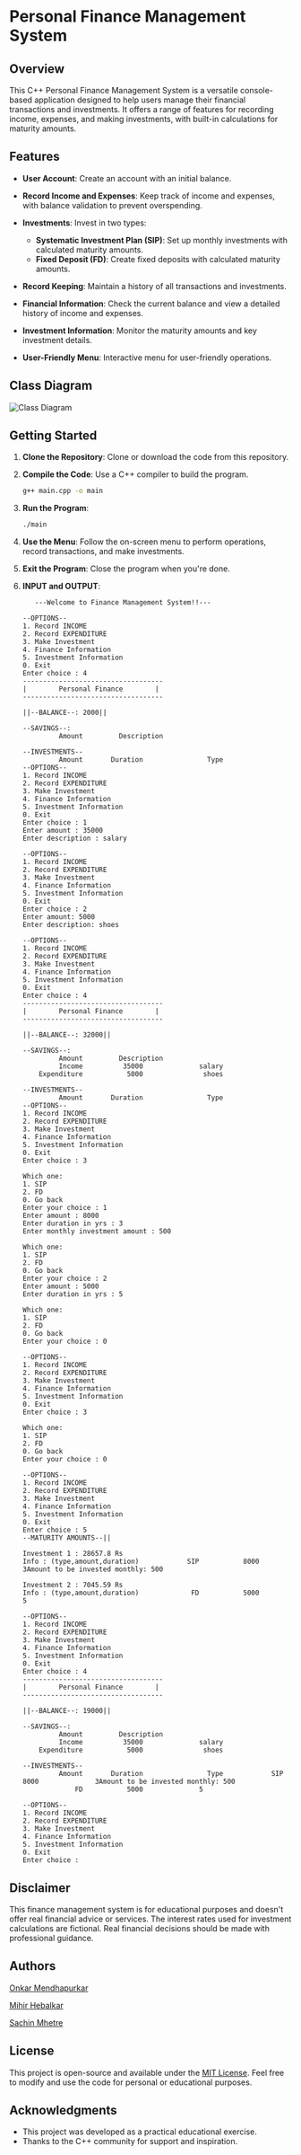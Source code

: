 # Personal Finance Management System

## Overview

This C++ Personal Finance Management System is a versatile console-based application designed to help users manage their financial transactions and investments. It offers a range of features for recording income, expenses, and making investments, with built-in calculations for maturity amounts.

## Features

- **User Account**: Create an account with an initial balance.

- **Record Income and Expenses**: Keep track of income and expenses, with balance validation to prevent overspending.

- **Investments**: Invest in two types:
  - **Systematic Investment Plan (SIP)**: Set up monthly investments with calculated maturity amounts.
  - **Fixed Deposit (FD)**: Create fixed deposits with calculated maturity amounts.

- **Record Keeping**: Maintain a history of all transactions and investments.

- **Financial Information**: Check the current balance and view a detailed history of income and expenses.

- **Investment Information**: Monitor the maturity amounts and key investment details.

- **User-Friendly Menu**: Interactive menu for user-friendly operations.

## Class Diagram

![Class Diagram](PersonalFinanceSystem.drawio.png)

## Getting Started

1. **Clone the Repository**: Clone or download the code from this repository.

2. **Compile the Code**: Use a C++ compiler to build the program.

   ```bash
   g++ main.cpp -o main
   ```

3. **Run the Program**:

   ```bash
   ./main
   ```

4. **Use the Menu**: Follow the on-screen menu to perform operations, record transactions, and make investments.

5. **Exit the Program**: Close the program when you're done.

6. **INPUT and OUTPUT**:
    ```shell-session
       ---Welcome to Finance Management System!!---
    
    --OPTIONS--
    1. Record INCOME
    2. Record EXPENDITURE
    3. Make Investment
    4. Finance Information
    5. Investment Information
    0. Exit
    Enter choice : 4
    -----------------------------------
    |        Personal Finance        |
    -----------------------------------
    
    ||--BALANCE--: 2000||
    
    --SAVINGS--:
             Amount         Description
    
    --INVESTMENTS--
             Amount       Duration                Type
    --OPTIONS--
    1. Record INCOME
    2. Record EXPENDITURE
    3. Make Investment
    4. Finance Information
    5. Investment Information
    0. Exit
    Enter choice : 1
    Enter amount : 35000
    Enter description : salary
    
    --OPTIONS--
    1. Record INCOME
    2. Record EXPENDITURE
    3. Make Investment
    4. Finance Information
    5. Investment Information
    0. Exit
    Enter choice : 2
    Enter amount: 5000
    Enter description: shoes
    
    --OPTIONS--
    1. Record INCOME
    2. Record EXPENDITURE
    3. Make Investment
    4. Finance Information
    5. Investment Information
    0. Exit
    Enter choice : 4
    -----------------------------------
    |        Personal Finance        |
    -----------------------------------
    
    ||--BALANCE--: 32000||
    
    --SAVINGS--:
             Amount         Description
             Income          35000              salary
        Expenditure           5000               shoes
    
    --INVESTMENTS--
             Amount       Duration                Type
    --OPTIONS--
    1. Record INCOME
    2. Record EXPENDITURE
    3. Make Investment
    4. Finance Information
    5. Investment Information
    0. Exit
    Enter choice : 3
    
    Which one:
    1. SIP
    2. FD
    0. Go back
    Enter your choice : 1
    Enter amount : 8000
    Enter duration in yrs : 3
    Enter monthly investment amount : 500
    
    Which one:
    1. SIP
    2. FD
    0. Go back
    Enter your choice : 2
    Enter amount : 5000
    Enter duration in yrs : 5
    
    Which one:
    1. SIP
    2. FD
    0. Go back
    Enter your choice : 0
    
    --OPTIONS--
    1. Record INCOME
    2. Record EXPENDITURE
    3. Make Investment
    4. Finance Information
    5. Investment Information
    0. Exit
    Enter choice : 3
    
    Which one:
    1. SIP
    2. FD
    0. Go back
    Enter your choice : 0
    
    --OPTIONS--
    1. Record INCOME
    2. Record EXPENDITURE
    3. Make Investment
    4. Finance Information
    5. Investment Information
    0. Exit
    Enter choice : 5
    --MATURITY AMOUNTS--||
    
    Investment 1 : 28657.8 Rs
    Info : (type,amount,duration)            SIP           8000              3Amount to be invested monthly: 500
    
    Investment 2 : 7045.59 Rs
    Info : (type,amount,duration)             FD           5000              5
    
    --OPTIONS--
    1. Record INCOME
    2. Record EXPENDITURE
    3. Make Investment
    4. Finance Information
    5. Investment Information
    0. Exit
    Enter choice : 4
    -----------------------------------
    |        Personal Finance        |
    -----------------------------------
    
    ||--BALANCE--: 19000||
    
    --SAVINGS--:
             Amount         Description
             Income          35000              salary
        Expenditure           5000               shoes
    
    --INVESTMENTS--
             Amount       Duration                Type            SIP           8000              3Amount to be invested monthly: 500
                 FD           5000              5
    
    --OPTIONS--
    1. Record INCOME
    2. Record EXPENDITURE
    3. Make Investment
    4. Finance Information
    5. Investment Information
    0. Exit
    Enter choice :
    
    ```
    
## Disclaimer

This finance management system is for educational purposes and doesn't offer real financial advice or services. The interest rates used for investment calculations are fictional. Real financial decisions should be made with professional guidance.

## Authors

[Onkar Mendhapurkar](https://github.com/onkar69483)

[Mihir Hebalkar](https://github.com/mihirhebalkar)

[Sachin Mhetre](https://github.com/Sachin-Mhetre)

## License

This project is open-source and available under the [MIT License](LICENSE). Feel free to modify and use the code for personal or educational purposes.

## Acknowledgments

- This project was developed as a practical educational exercise.
- Thanks to the C++ community for support and inspiration.
